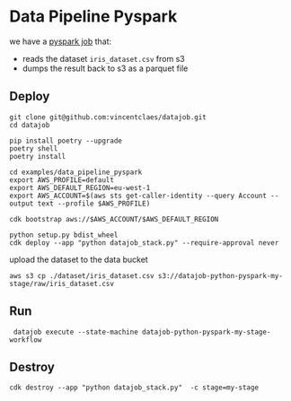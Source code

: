 # Data Pipeline Pyspark

we have a [pyspark job](./glue_job/glue_pyspark_example.py) that:

- reads the dataset `iris_dataset.csv` from s3
- dumps the result back to s3 as a parquet file


## Deploy

    git clone git@github.com:vincentclaes/datajob.git
    cd datajob

    pip install poetry --upgrade
    poetry shell
    poetry install

    cd examples/data_pipeline_pyspark
    export AWS_PROFILE=default
    export AWS_DEFAULT_REGION=eu-west-1
    export AWS_ACCOUNT=$(aws sts get-caller-identity --query Account --output text --profile $AWS_PROFILE)

    cdk bootstrap aws://$AWS_ACCOUNT/$AWS_DEFAULT_REGION

    python setup.py bdist_wheel
    cdk deploy --app "python datajob_stack.py" --require-approval never

upload the dataset to the data bucket

    aws s3 cp ./dataset/iris_dataset.csv s3://datajob-python-pyspark-my-stage/raw/iris_dataset.csv

## Run

```shell
 datajob execute --state-machine datajob-python-pyspark-my-stage-workflow
```

## Destroy


```shell
cdk destroy --app "python datajob_stack.py"  -c stage=my-stage
```
